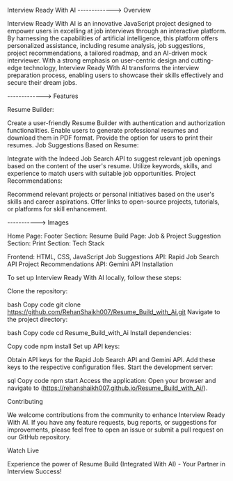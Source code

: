 Interview Ready With AI
-------------> Overview

Interview Ready With AI is an innovative JavaScript project designed to empower users in excelling at job interviews through an interactive platform. By harnessing the capabilities of artificial intelligence, this platform offers personalized assistance, including resume analysis, job suggestions, project recommendations, a tailored roadmap, and an AI-driven mock interviewer. With a strong emphasis on user-centric design and cutting-edge technology, Interview Ready With AI transforms the interview preparation process, enabling users to showcase their skills effectively and secure their dream jobs.

-------------> Features

Resume Builder:

Create a user-friendly Resume Builder with authentication and authorization functionalities.
Enable users to generate professional resumes and download them in PDF format.
Provide the option for users to print their resumes.
Job Suggestions Based on Resume:

Integrate with the Indeed Job Search API to suggest relevant job openings based on the content of the user's resume.
Utilize keywords, skills, and experience to match users with suitable job opportunities.
Project Recommendations:

Recommend relevant projects or personal initiatives based on the user's skills and career aspirations.
Offer links to open-source projects, tutorials, or platforms for skill enhancement.

-----------> Images

Home Page: 
Footer Section: 
Resume Build Page: 
Job & Project Suggestion Section: 
Print Section: 
Tech Stack

Frontend: HTML, CSS, JavaScript
Job Suggestions API: Rapid Job Search API
Project Recommendations API: Gemini API
Installation

To set up Interview Ready With AI locally, follow these steps:

Clone the repository:

bash
Copy code
git clone https://github.com/RehanShaikh007/Resume_Build_with_Ai.git
Navigate to the project directory:

bash
Copy code
cd Resume_Build_with_Ai
Install dependencies:

Copy code
npm install
Set up API keys:

Obtain API keys for the Rapid Job Search API and Gemini API.
Add these keys to the respective configuration files.
Start the development server:

sql
Copy code
npm start
Access the application:
Open your browser and navigate to (https://rehanshaikh007.github.io/Resume_Build_with_Ai/).

Contributing

We welcome contributions from the community to enhance Interview Ready With AI. If you have any feature requests, bug reports, or suggestions for improvements, please feel free to open an issue or submit a pull request on our GitHub repository.

Watch Live

Experience the power of Resume Build (Integrated With AI) - Your Partner in Interview Success!

